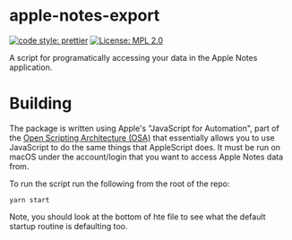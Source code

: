 # apple-notes-export

[![code style: prettier](https://img.shields.io/badge/code_style-prettier-ff69b4.svg?style=flat-square)](https://github.com/prettier/prettier)
[![License: MPL 2.0](https://img.shields.io/badge/License-MPL%202.0-brightgreen.svg)](https://opensource.org/licenses/MPL-2.0)

A script for programatically accessing your data in the Apple Notes application.

# Building

The package is written using Apple's "JavaScript for Automation", part of the [Open Scripting Architecture (OSA)](https://developer.apple.com/library/archive/documentation/AppleScript/Conceptual/AppleScriptX/Concepts/osa.html#//apple_ref/doc/uid/TP40001571) that essentially allows you to use JavaScript to do the same things that AppleScript does. It must be run on macOS under the account/login that you want to access Apple Notes data from.

To run the script run the following from the root of the repo:

    yarn start

Note, you should look at the bottom of hte file to see what the default startup routine is defaulting too.
